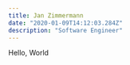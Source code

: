```yaml
---
title: Jan Zimmermann
date: "2020-01-09T14:12:03.284Z"
description: "Software Engineer"
---
```


Hello,
World